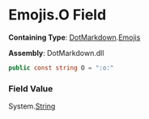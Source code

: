 # Emojis\.O Field

**Containing Type**: [DotMarkdown](../../README.md)\.[Emojis](../README.md)

**Assembly**: DotMarkdown\.dll

```csharp
public const string O = ":o:"
```

### Field Value

System\.[String](https://docs.microsoft.com/en-us/dotnet/api/system.string)